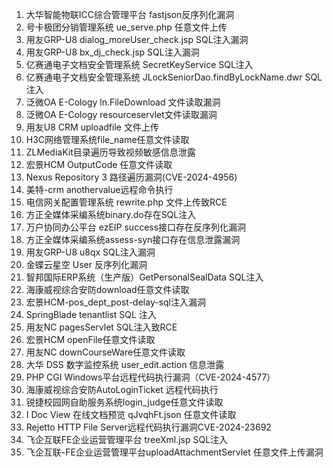 1. 大华智能物联ICC综合管理平台 fastjson反序列化漏洞
2. 号卡极团分销管理系统 ue_serve.php 任意文件上传
3. 用友GRP-U8 dialog_moreUser_check.jsp SQL注入漏洞
4. 用友GRP-U8 bx_dj_check.jsp SQL注入漏洞
5. 亿赛通电子文档安全管理系统 SecretKeyService SQL注入
6. 亿赛通电子文档安全管理系统 JLockSeniorDao.findByLockName.dwr SQL注入
7. 泛微OA E-Cology ln.FileDownload 文件读取漏洞
8. 泛微OA E-Cology resourceservlet文件读取漏洞
9. 用友U8 CRM uploadfile 文件上传
10. H3C网络管理系统file\_name任意文件读取
11. ZLMediaKit目录遍历导致视频敏感信息泄露
12. 宏景HCM OutputCode 任意文件读取
13. Nexus Repository 3 路径遍历漏洞(CVE-2024-4956)
14. 美特-crm anothervalue远程命令执行
15. 电信网关配置管理系统 rewrite.php 文件上传致RCE
16. 方正全媒体采编系统binary.do存在SQL注入
17. 万户协同办公平台 ezEIP success接口存在反序列化漏洞
18. 方正全媒体采编系统assess-syn接口存在信息泄露漏洞
19. 用友GRP-U8 u8qx SQL注入漏洞
20. 金蝶云星空 User 反序列化漏洞
21. 智邦国际ERP系统（生产版）GetPersonalSealData SQL注入
22. 海康威视综合安防download任意文件读取
23. 宏景HCM-pos_dept_post-delay-sql注入漏洞
24. SpringBlade tenantlist SQL 注入
25. 用友NC pagesServlet SQL注入致RCE
26. 宏景HCM openFile任意文件读取
27. 用友NC downCourseWare任意文件读取
28. 大华 DSS 数字监控系统 user_edit.action 信息泄露
29. PHP CGI Windows平台远程代码执行漏洞（CVE-2024-4577）
30. 海康威视综合安防AutoLoginTicket 远程代码执行
31. 锐捷校园网自助服务系统login_judge任意文件读取
32. I Doc View 在线文档预览 qJvqhFt.json 任意文件读取
33. Rejetto HTTP File Server远程代码执行漏洞CVE-2024-23692
34. 飞企互联FE企业运营管理平台 treeXml.jsp SQL注入
35. 飞企互联-FE企业运营管理平台uploadAttachmentServlet 任意文件上传漏洞
